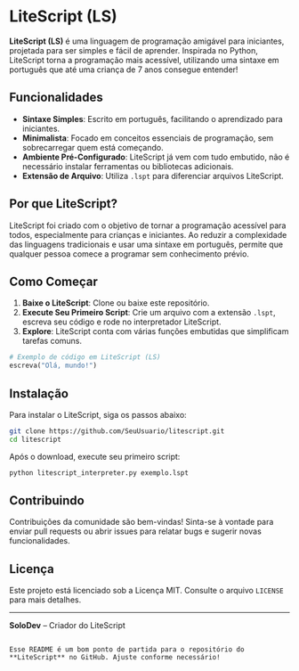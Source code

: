 
# LiteScript (LS)

**LiteScript (LS)** é uma linguagem de programação amigável para iniciantes, projetada para ser simples e fácil de aprender. Inspirada no Python, LiteScript torna a programação mais acessível, utilizando uma sintaxe em português que até uma criança de 7 anos consegue entender!

## Funcionalidades

- **Sintaxe Simples**: Escrito em português, facilitando o aprendizado para iniciantes.
- **Minimalista**: Focado em conceitos essenciais de programação, sem sobrecarregar quem está começando.
- **Ambiente Pré-Configurado**: LiteScript já vem com tudo embutido, não é necessário instalar ferramentas ou bibliotecas adicionais.
- **Extensão de Arquivo**: Utiliza `.lspt` para diferenciar arquivos LiteScript.

## Por que LiteScript?

LiteScript foi criado com o objetivo de tornar a programação acessível para todos, especialmente para crianças e iniciantes. Ao reduzir a complexidade das linguagens tradicionais e usar uma sintaxe em português, permite que qualquer pessoa comece a programar sem conhecimento prévio.

## Como Começar

1. **Baixe o LiteScript**: Clone ou baixe este repositório.
2. **Execute Seu Primeiro Script**: Crie um arquivo com a extensão `.lspt`, escreva seu código e rode no interpretador LiteScript.
3. **Explore**: LiteScript conta com várias funções embutidas que simplificam tarefas comuns.

```python
# Exemplo de código em LiteScript (LS)
escreva("Olá, mundo!")
```

## Instalação

Para instalar o LiteScript, siga os passos abaixo:

```bash
git clone https://github.com/SeuUsuario/litescript.git
cd litescript
```

Após o download, execute seu primeiro script:

```bash
python litescript_interpreter.py exemplo.lspt
```

## Contribuindo

Contribuições da comunidade são bem-vindas! Sinta-se à vontade para enviar pull requests ou abrir issues para relatar bugs e sugerir novas funcionalidades.

## Licença

Este projeto está licenciado sob a Licença MIT. Consulte o arquivo `LICENSE` para mais detalhes.

---

**SoloDev** – Criador do LiteScript
```

Esse README é um bom ponto de partida para o repositório do **LiteScript** no GitHub. Ajuste conforme necessário!
